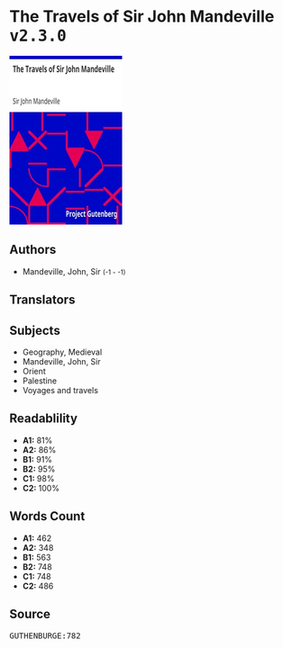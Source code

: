 # The Travels of Sir John Mandeville <kbd>v2.3.0</kbd>

![](./cover.medium.jpg "")

## Authors


 - Mandeville, John, Sir <small>(-1 - -1)</small>

## Translators



## Subjects


 - Geography, Medieval
 - Mandeville, John, Sir
 - Orient
 - Palestine
 - Voyages and travels

## Readablility


 - **A1:** 81%
 - **A2:** 86%
 - **B1:** 91%
 - **B2:** 95%
 - **C1:** 98%
 - **C2:** 100%

## Words Count


 - **A1:** 462
 - **A2:** 348
 - **B1:** 563
 - **B2:** 748
 - **C1:** 748
 - **C2:** 486

## Source


<kbd>GUTHENBURGE:782</kbd>
